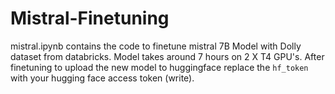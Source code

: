 # Mistral-Finetuning

mistral.ipynb contains the code to finetune mistral 7B Model with Dolly dataset from databricks. Model takes around 7 hours on 2 X T4 GPU's. After finetuning to upload the new model to huggingface replace the `hf_token` with your hugging face access token (write).
